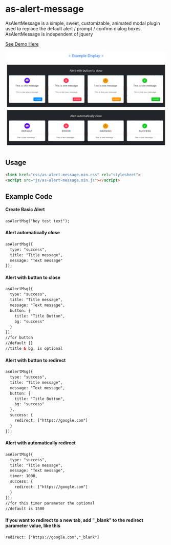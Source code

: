 # as-alert-message
 AsAlertMessage is a simple, sweet, customizable, animated modal plugin used to replace the default alert / prompt / confirm dialog boxes. AsAlertMessage is independent of jquery
 
<a href="https://plugin.isfidev.net/asalertmessage/demo.html" target="_blank"> See Demo Here</a>

<img src="https://raw.githubusercontent.com/ahmadsopyan9/as-alert-message/main/screenshot.png">

## Usage
```html
<link href="css/as-alert-message.min.css" rel="stylesheet">
<script src="js/as-alert-message.min.js"></script>
```

## Example Code

#### Create Basic Alert
```html
asAlertMsg("hey test text");
```

#### Alert automatically close
```html
asAlertMsg({
  type: "success",
  title: "Title message",
  message: "Text message"
});
```

#### Alert with button to close
```html
asAlertMsg({
  type: "success",
  title: "Title message",
  message: "Text message",
  button: {
  	title: "Title Button",
  	bg: "success"
  }
});
//for button
//default {}
//title & bg, is optional
```

#### Alert with button to redirect
```html
asAlertMsg({
  type: "success",
  title: "Title message",
  message: "Text message",
  button: {
  	title: "Title Button",
  	bg: "success"
  },
  success: {
	redirect: ["https://google.com"]
  }
});
```

#### Alert with automatically redirect
```html
asAlertMsg({
  type: "success",
  title: "Title message",
  message: "Text message",
  timer: 1000,
  success: {
	redirect: ["https://google.com"]
  }
});
//for this timer parameter the optional
//default is 1500
```

#### If you want to redirect to a new tab, add "_blank" to the redirect parameter value, like this 
```html
redirect: ["https://google.com","_blank"]
```
